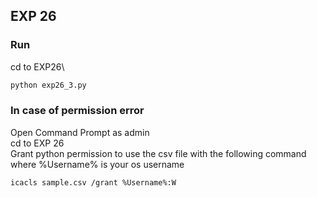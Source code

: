 ## EXP 26

### Run
cd to EXP26\
```bash
python exp26_3.py
```

### In case of permission error
Open Command Prompt as admin\
cd to EXP 26\
Grant python permission to use the csv file with the following command where %Username% is your os username
```bash
icacls sample.csv /grant %Username%:W
```
